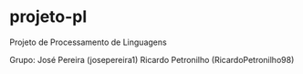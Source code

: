 # projeto-pl
Projeto de Processamento de Linguagens

Grupo:
  José Pereira (josepereira1)
  Ricardo Petronilho (RicardoPetronilho98)
